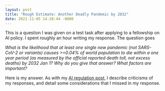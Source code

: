 ```yaml
---
layout: post
title: "Rough Estimate: Another Deadly Pandemic by 2032"
date: 2021-11-05 14:28:44 -0000
---
```


This is a question I was given on a test task after applying to
a fellowship on AI policy. I spent roughly an hour writing my response.
The question goes

_What is the likelihood that at least one single new pandemic (not SARS-CoV-2 or variants) causes >=0.04% of world population to die within a one year period (as measured by the official reported death toll, not excess deaths) by 2032 Jan 1? Why do you give that answer? What factors are important?_

Here is my answer. As with my [AI regulation post](https://tmartin2.github.io/my-blog/), I describe criticisms of my responses, and detail some considerations that I missed in my response.
